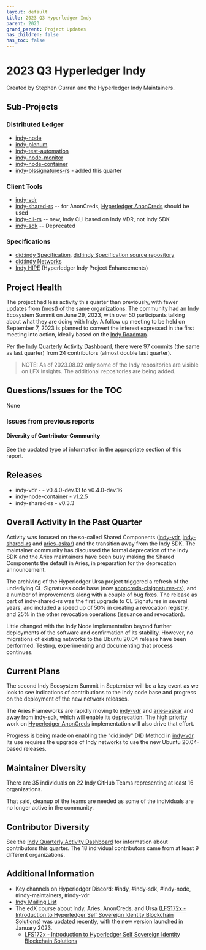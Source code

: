 ```yaml
---
layout: default
title: 2023 Q3 Hyperledger Indy
parent: 2023
grand_parent: Project Updates
has_children: false
has_toc: false
---
```


# 2023 Q3 Hyperledger Indy

Created by Stephen Curran and the Hyperledger Indy Maintainers.

## Sub-Projects

### **Distributed Ledger**

- [indy-node]
- [indy-plenum]
- [indy-test-automation]
- [indy-node-monitor]
- [indy-node-container]
- [indy-blssignatures-rs] - added this quarter

[indy-node]: https://github.com/hyperledger/indy-node
[indy-plenum]: https://github.com/hyperledger/indy-plenum
[indy-test-automation]: https://github.com/hyperledger/indy-test-automation
[indy-node-monitor]: https://github.com/hyperledger/indy-node-monitor
[indy-node-container]: https://github.com/hyperledger/indy-node-container
[indy-blssignatures-rs]: https://github.com/hyperledger/indy-blssignatures-rs

### **Client Tools**

- [indy-vdr]
- [indy-shared-rs] -- for AnonCreds, [Hyperledger AnonCreds] should be used
- [indy-cli-rs] -- new, Indy CLI based on Indy VDR, not Indy SDK
- [indy-sdk] -- Deprecated

[indy-vdr]: https://github.com/hyperledger/indy-vdr
[indy-shared-rs]: https://github.com/hyperledger/indy-shared-rs
[indy-cli-rs]: https://github.com/hyperledger/indy-cli-rs
[indy-sdk]: https://github.com/hyperledger/indy-sdk
[Indy SDK]: https://github.com/hyperledger/indy-sdk
[Aries Askar]: https://github.com/hyperledger/aries-askar
[Hyperledger AnonCreds]: https://github.com/hyperledger/anoncreds-rs

### **Specifications**

- [did:indy Specification], [did:indy Specification source repository]
- [did:indy Networks]
- [Indy HIPE] (Hyperledger Indy Project Enhancements)

[did:indy Specification]: https://hyperledger.github.io/indy-did-method/
[did:indy Specification source repository]: https://github.com/hyperledger/indy-did-method
[did:indy Networks]: https://github.com/hyperledger/indy-did-networks
[Indy HIPE]: https://github.com/hyperledger/indy-hipe

## Project Health

The project had less activity this quarter than previously, with fewer updates
from (most) of the same organizations. The community had an Indy Ecosystem
Summit on June 29, 2023, with over 50 participants talking about what they are
doing with Indy. A follow up meeting to be held on September 7, 2023 is planned
to convert the interest expressed in the first meeting into action, ideally
based on the [Indy Roadmap].

[Indy Roadmap]: https://hackmd.io/GeRP00i0Sj-7z4zXn2MB5g?view

Per the [Indy Quarterly Activity Dashboard], there were 97 commits
(the same as last quarter) from 24 contributors (almost double last quarter).

[Indy Quarterly Activity Dashboard]: https://insights.lfx.linuxfoundation.org/projects/hyperledger%2Findy/dashboard;subTab=technical?time=%7B%22from%22:%222023-04-01T08:00:00.000Z%22,%22type%22:%22absolute%22,%22to%22:%222023-06-30T07:00:00.000Z%22%7D

> NOTE: As of 2023.08.02 only some of the Indy repositories are visible on
LFX Insights. The additional repositories are being added.

## Questions/Issues for the TOC

None

### Issues from previous reports

#### **Diversity of Contributor Community**

See the updated type of information in the appropriate section of this report.

## Releases

- indy-vdr -  - v0.4.0-dev.13 to v0.4.0-dev.16
- indy-node-container - v1.2.5
- indy-shared-rs - v0.3.3

## Overall Activity in the Past Quarter

Activity was focused on the so-called Shared Components ([indy-vdr],
[indy-shared-rs] and [aries-askar]) and the transition away from the Indy SDK. The
maintainer community has discussed the formal deprecation of the Indy SDK and
the Aries maintainers have been busy making the Shared Components the default in
Aries, in preparation for the deprecation announcement.  

The archiving of the Hyperledger Ursa project triggered a refresh of the underlying
CL-Signatures code base (now [anoncreds-clsignatures-rs]), and a number of
improvements along with a couple of bug fixes. The release as part of
indy-shared-rs was the first upgrade to CL Signatures in several years, and
included a speed up of 50% in creating a revocation registry, and 25% in the
other revocation operations (issuance and revocation).

[anoncreds-clsignatures-rs]: https://github.com/hyperledger/anoncreds-clsignatures-rs

Little changed with the Indy Node implementation beyond further deployments of
the software and confirmation of its stability. However, no migrations of
existing networks to the Ubuntu 20.04 release have been performed. Testing,
experimenting and documenting that process continues.

[indy-vdr]: https://github.com/hyperledger/indy-vdr
[aries-askar]: https://github.com/hyperledger/aries-askar
[anoncreds-rs]: https://github.com/hyperledger/anoncreds-rs

## Current Plans

The second Indy Ecosystem Summit in September will be a key event as we look to
see indications of contributions to the Indy code base and progress on the
deployment of the new network releases.

The Aries Frameworks are rapidly moving to [indy-vdr] and [aries-askar] and away
from [indy-sdk], which will enable its deprecation. The high priority work on
[Hyperledger AnonCreds] implementation will also drive that effort.

Progress is being made on enabling the "did:indy" DID Method in [indy-vdr]. Its
use requires the upgrade of Indy networks to use the new Ubuntu 20.04-based
releases.

## Maintainer Diversity

There are 35 individuals on 22 Indy GitHub Teams representing at least 16 organizations.

That said, cleanup of the teams are needed as some of the individuals are no longer active in the community.

## Contributor Diversity

See the [Indy Quarterly Activity Dashboard] for information about contributors
this quarter. The 18 individual contributors came from at least 9 different organizations.

## Additional Information

- Key channels on Hyperledger Discord: \#indy, \#indy-sdk,
\#indy-node, \#indy-maintainers, \#indy-vdr
- [Indy Mailing List](https://lists.hyperledger.org/g/indy)
- The edX course about Indy, Aries, AnonCreds, and Ursa ([LFS172x - Introduction
to Hyperledger Self Sovereign Identity Blockchain Solutions]) was updated
recently, with the new version launched in January 2023.
  - [LFS172x - Introduction to Hyperledger Self Sovereign Identity Blockchain Solutions]

[LFS172x - Introduction to Hyperledger Self Sovereign Identity Blockchain Solutions]: https://www.edx.org/course/identity-in-hyperledger-aries-indy-and-ursa
